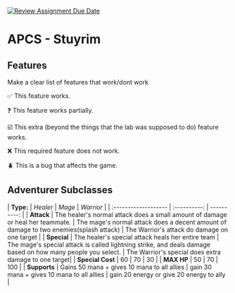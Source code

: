 [![Review Assignment Due Date](https://classroom.github.com/assets/deadline-readme-button-22041afd0340ce965d47ae6ef1cefeee28c7c493a6346c4f15d667ab976d596c.svg)](https://classroom.github.com/a/KprAwj1n)
# APCS - Stuyrim

## Features

Make a clear list of features that work/dont work

:white_check_mark: This feature works.

:question: This feature works partially.

:ballot_box_with_check: This extra (beyond the things that the lab was supposed to do) feature works.

:x: This required feature does not work.

:beetle: This is a bug that affects the game.


## Adventurer Subclasses
| **Type:** | *Healer* | *Mage* | *Warrior* |
| :------------------- | :----------: | ----------: |
| **Attack**             | The healer's normal attack does a small amount of damage or heal her teammate.    | The mage's normal attack does a decent amount of damage to two enemies(splash attack)      | The Warrior's attack do damage on one target |
| **Special**             | The healer's special attack heals her entire team      | The mage's special attack is called lightning strike, and deals damage based on how many people you select.     | The Warrior's special does extra damage to one target|
| **Special Cost**              | 60      | 70       | 30      |
| **MAX HP**              | 50      | 70       | 100       |
| **Supports**              | Gains 50 mana + gives 10 mana to all allies   | gain 30 mana + gives 10 mana to all allies       | gain 20 energy or give 20 energy to ally |
